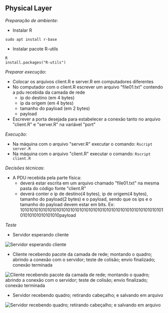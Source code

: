 ## Physical Layer
*Preparação de ambiente*:
- Instalar R 
```
sudo apt install r-base
```
- Instalar pacote R-utils
```
R
install.packages("R-utils")
```

*Preparar execução*:
- Colocar os arquivos client.R e server.R em computadores diferentes
- No computador com o client.R escrever um arquivo "file01.txt" contendo a pdu recebida da camada de rede
  - ip do destino (em 4 bytes)
  - ip da origem (em 4 bytes)
  - tamanho do payload (em 2 bytes)
  - payload
- Escrever a porta desejada para estabelecer a conexão tanto no arquivo "client.R" e "server.R" na variável "port"

*Execução*:
- Na máquina com o arquivo "server.R" executar o comando:
```Rscript server.R```
- Na máquina com o arquivo "client.R" executar o comando:
```Rscript client.R```

*Decisões técnicas*:
- A PDU recebida pela parte física:
  - deverá estar escrita em um arquivo chamado "file01.txt" na mesma pasta do código fonte "client.R"
  - deverá conter o ip de destino(4 bytes), ip de origem(4 bytes), tamanho do payload(2 bytes) e o payload, sendo que os ips e o tamanho do payload devem estar em bits. Ex: 10101010101010101010101010101010101010101010101010101010101010101010101010101010payload

*Teste*

- Servidor esperando cliente

![Servidor esperando cliente](testImagesFolder/testServerListening.png)

- Cliente recebendo pacote da camada de rede; montando o quadro; abrindo a conexão com o servidor; teste de colisão; envio finalizado; conexão terminada

![Cliente recebendo pacote da camada de rede; montando o quadro; abrindo a conexão com o servidor; teste de colisão; envio finalizado; conexão terminada](testImagesFolder/testClient.jpeg)

- Servidor recebendo quadro; retirando cabeçalho; e salvando em arquivo

![Servidor recebendo quadro; retirando cabeçalho; e salvando em arquivo](testImagesFolder/testServer.jpeg)
